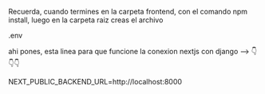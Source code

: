 Recuerda, cuando termines en la carpeta frontend, con el comando npm install, luego en la carpeta raiz creas el archivo

.env

ahi pones, esta linea para que funcione la conexion nextjs con django --> 👇👇👇

NEXT_PUBLIC_BACKEND_URL=http://localhost:8000
